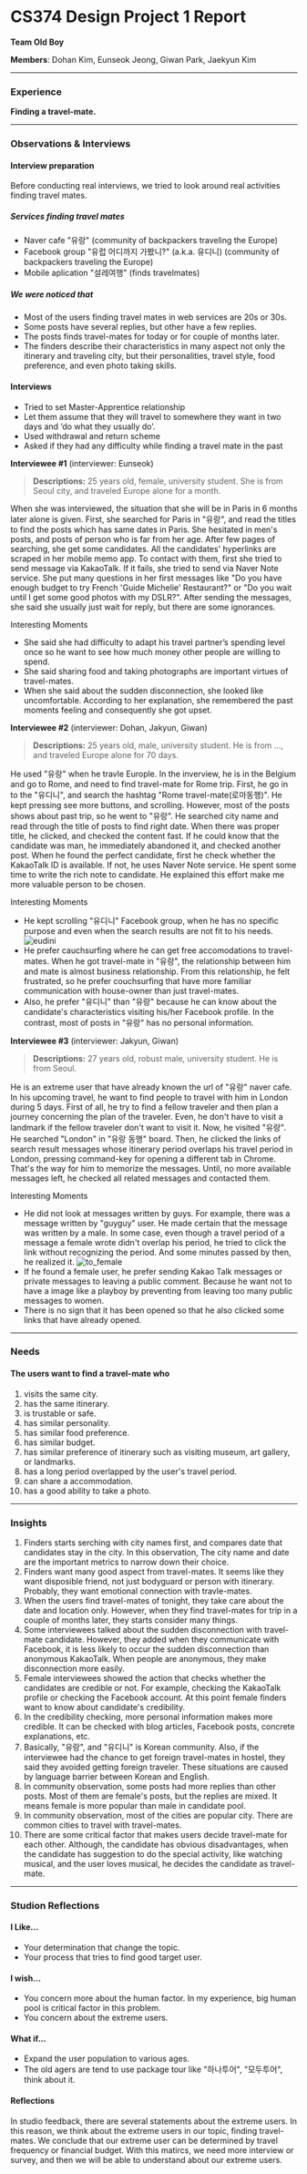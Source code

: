 # CS374 Design Project 1 Report

**Team Old Boy**

**Members**: Dohan Kim, Eunseok Jeong, Giwan Park,  Jaekyun Kim

----------
### Experience
**Finding a travel-mate.**

----------
### Observations & Interviews
#### Interview preparation
Before conducting real interviews, we tried to look around real activities finding travel mates.

##### Services finding travel mates
 - Naver cafe "유랑" (community of backpackers traveling the Europe)
 - Facebook group "유럽 어디까지 가봤니?" (a.k.a. 유디니) (community of backpackers traveling the Europe)
 - Mobile aplication "설레여행" (finds travelmates)

##### We were noticed that
 - Most of the users finding travel mates in web services are 20s or 30s.
 - Some posts have several replies, but other have a few replies.
 - The posts finds travel-mates for today or for couple of months later.
 - The finders describe their characteristics in many aspect not only the itinerary and traveling city, but their personalities, travel style, food preference, and even photo taking skills.

#### Interviews
- Tried to set Master-Apprentice relationship
- Let them assume that they will travel to somewhere they want in two days and ‘do what they usually do’.
- Used withdrawal and return scheme
- Asked if they had any difficulty while finding a travel mate in the past

**Interviewee #1** (interviewer: Eunseok)
>**Descriptions:** 25 years old, female, university student. She is from Seoul city, and traveled Europe alone for a month.

When she was interviewed, the situation that she will be in Paris in 6 months later alone is given. First, she searched for Paris in "유랑", and read the titles to find the posts which has same dates in Paris. She hesitated in men's posts, and posts of person who is far from her age. After few pages of searching, she get some candidates. All the candidates' hyperlinks are scraped in her mobile memo app. To contact with them, first she tried to send message via KakaoTalk. If it fails, she tried to send via Naver Note service. She put many questions in her first messages like "Do you have enough budget to try French 'Guide Michelie' Restaurant?" or "Do you wait until I get some good photos with my DSLR?". After sending the messages, she said she usually just wait for reply, but there are some ignorances.

Interesting Moments

- She said she had difficulty to adapt his travel partner’s spending level once so he want to see how much money other people are willing to spend.
- She said sharing food and taking photographs are important virtues of travel-mates.
- When she said about the sudden disconnection, she looked like uncomfortable. According to her explanation, she remembered the past moments feeling and consequently she got upset.

**Interviewee #2** (interviewer: Dohan, Jakyun, Giwan)
>**Descriptions:** 25 years old, male, university student. He is from ..., and traveled Europe alone for 70 days.

He used "유랑" when he travle Europle. In the inverview, he is in the Belgium and go to Rome, and need to find travel-mate for Rome trip. First, he go in to the "유디니", and search the hashtag "Rome travel-mate(로마동행)". He kept pressing see more buttons, and scrolling. However, most of the posts shows about past trip, so he went to "유랑". He searched city name and read through the title of posts to find right date. When there was proper title, he clicked, and checked the content fast. If he could know that the candidate was man, he immediately abandoned it, and checked another post. When he found the perfect candidate, first he check whether the KakaoTalk ID is available. If not, he uses Naver Note service. He spent some time to write the rich note to candidate. He explained this effort make me more valuable person to be chosen.

Interesting Moments

- He kept scrolling "유디니" Facebook group, when he has no specific purpose and even when the search results are not fit to his needs.
![eudini](http://dl.dropbox.com/s/pvemj0ync5nd8ad/Eudini.png)
- He prefer cauchsurfing where he can get free accomodations to travel-mates. When he got travel-mate in "유랑", the relationship between him and mate is almost business relationship. From this relationship, he felt frustrated, so he prefer couchsurfing that have more familiar communication with house-owner than just travel-mates.
- Also, he prefer "유디니" than "유랑" because he can know about the candidate's characteristics visiting his/her Facebook profile. In the contrast, most of posts in "유랑" has no personal information.

**Interviewee #3** (interviewer: Jakyun, Giwan)
>**Descriptions:** 27 years old,  robust male, university student. He is from Seoul. 

He is an extreme user that have already known the url of "유랑" naver cafe. In his upcoming travel, he want to find people to travel with him in London during 5 days. First of all, he try to find a fellow traveler and then plan a journey concerning the plan of the traveler. Even, he don't have to visit a landmark if the fellow traveler don't want to visit it.
  Now, he visited "유랑".  He searched "London" in "유랑 동행" board. Then, he clicked the links of search result messages whose itinerary period overlaps his travel period in London, pressing command-key for opening a different tab in Chrome. That's the way for him to memorize the messages.
  Until, no more available messages left, he checked all related messages and contacted them.

Interesting Moments
- He did not look at messages written by guys. For example, there was a message written by "guyguy" user. He made certain that the message was written by a male. In some case, even though a travel period of a message a female wrote didn't overlap his period, he tried to click the link without recognizing the period. And some minutes passed by then, he realized it.
![to_female](http://dl.dropbox.com/s/616p58m1yr5eqkm/tofemale.jpg)
- If he found a female user, he prefer sending Kakao Talk messages or private messages to leaving a public comment. Because he want not to have a image like a playboy by preventing from leaving too many public messages to women.
- There is no sign that it has been opened so that he also clicked some links that have already opened.

----------
### Needs
#### The users want to find a travel-mate who
1. visits the same city.
2. has the same itinerary.
3. is trustable or safe.
4. has similar personality.
5. has similar food preference.
6. has similar budget.
7. has similar preference of itinerary such as visiting museum, art gallery, or landmarks.
8. has a long period overlapped by the user's travel period.
9. can share a accommodation.
10. has a good ability to take a photo.

----------
### Insights
1. Finders starts serching with city names first, and compares date that candidates stay in the city. In this observation, The city name and date are the important metrics to narrow down their choice.
2. Finders want many good aspect from travel-mates. It seems like they want disposible friend, not just bodyguard or person with itinerary. Probably, they want emotional connection with travle-mates.
3. When the users find travel-mates of tonight, they take care about the date and location only. However, when they find travel-mates for trip in a couple of months later, they starts consider many things.
4. Some interviewees talked about the sudden disconnection with travel-mate candidate. However, they added when they communicate with Facebook, it is less likely to occur the sudden disconnection than anonymous KakaoTalk. When people are anonymous, they make disconnection more easily.
5. Female interviewees showed the action that checks whether the candidates are credible or not. For example, checking the KakaoTalk profile or checking the Facebook account. At this point female finders want to know about candidate's credibility.
6. In the credibility checking, more personal information makes more credible. It can be checked with blog articles, Facebook posts, concrete explanations, etc.
7. Basically, "유랑", and "유디니" is Korean community. Also, if the interviewee had the chance to get foreign travel-mates in hostel, they said they avoided getting foreign traveler. These situations are caused by language barrier between Korean and English.
8. In community observation, some posts had more replies than other posts. Most of them are female's posts, but the replies are mixed. It means female is more popular than male in candidate pool.
9. In community observation, most of the cities are popular city. There are common cities to travel with travel-mates.
10. There are some critical factor that makes users decide travel-mate for each other. Although, the candidate has obvious disadvantages, when the candidate has suggestion to do the special activity, like watching musical, and the user loves musical, he decides the candidate as travel-mate.

----------
### Studion Reflections
#### I Like...
- Your determination that change the topic.
- Your process that tries to find good target user.

#### I wish...
- You concern more about the human factor. In my experience, big human pool is critical factor in this problem.
- You concern about the extreme users.

#### What if...
- Expand the user population to various ages.
- The old agers are tend to use package tour like "하나투어", "모두투어", think about it.

#### Reflections
In studio feedback, there are several statements about the extreme users. In this reason, we think about the extreme users in our topic, finding travel-mates. We conclude that our extreme user can be determined by travel frequency or financial budget. With this matircs, we need more interview or survey, and then we will be able to understand about our extreme users.
